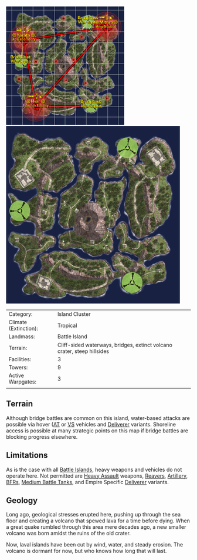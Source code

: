 ![](../images/ExtinctionMap.jpg "fig:ExtinctionMap.jpg")
![](../images/Extinction_Terrain.jpg "fig:Extinction_Terrain.jpg")

|                       |                                                                         |
| --------------------- | ----------------------------------------------------------------------- |
| Category:             | Island Cluster                                                          |
| Climate (Extinction): | Tropical                                                                |
| Landmass:             | Battle Island                                                           |
| Terrain:              | Cliff-sided waterways, bridges, extinct volcano crater, steep hillsides |
| Facilities:           | 3                                                                       |
| Towers:               | 9                                                                       |
| Active Warpgates:     | 3                                                                       |
|                       |                                                                         |

## Terrain

Although bridge battles are common on this island, water-based attacks are
possible via hover ([AT](../terminology/Ancient_Technology.md) or
[VS](../etc/Vanu_Sovereignty.md) vehicles and
[Deliverer](../vehicles/Deliverer.md) variants. Shoreline access is possible at
many strategic points on this map if bridge battles are blocking progress
elsewhere.

## Limitations

As is the case with all [Battle Islands](Battle_Islands.md), heavy weapons and
vehicles do not operate here. Not permitted are
[Heavy Assault](../certifications/Heavy_Assault.md) weapons,
[Reavers](../vehicles/Reaver.md), [Artillery](../terminology/Artillery.md),
[BFRs](../vehicles/BattleFrame_Robotics.md),
[Medium Battle Tanks](../items/Medium_Battle_Tank.md), and Empire Specific
[Deliverer](../vehicles/Deliverer.md) variants.

## Geology

Long ago, geological stresses erupted here, pushing up through the sea floor and
creating a volcano that spewed lava for a time before dying. When a great quake
rumbled through this area mere decades ago, a new smaller volcano was born
amidst the ruins of the old crater.

Now, laval islands have been cut by wind, water, and steady erosion. The volcano
is dormant for now, but who knows how long that will last.


